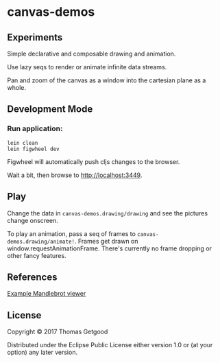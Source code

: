 # canvas-demos

## Experiments

Simple declarative and composable drawing and animation.

Use lazy seqs to render or animate infinite data streams.

Pan and zoom of the canvas as a window into the cartesian plane as a whole.

## Development Mode

### Run application:

```
lein clean
lein figwheel dev
```

Figwheel will automatically push cljs changes to the browser.

Wait a bit, then browse to [http://localhost:3449](http://localhost:3449).

## Play

Change the data in `canvas-demos.drawing/drawing` and see the pictures change
onscreen.

To play an animation, pass a seq of frames to
`canvas-demos.drawing/animate!`. Frames get drawn on
window.requestAnimationFrame. There's currently no frame dropping or other
fancy features.

## References

[Example Mandlebrot viewer](https://github.com/ztellman/penumbra/blob/master/test/example/gpgpu/mandelbrot.clj)

## License

Copyright © 2017 Thomas Getgood

Distributed under the Eclipse Public License either version 1.0 or (at your
option) any later version.
